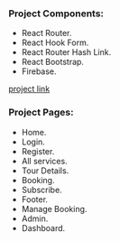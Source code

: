 ### Project Components:

- React Router.
- React Hook Form.
- React Router Hash Link.
- React Bootstrap.
- Firebase.

[project link](https://helmet-market.web.app/)

### Project Pages:

- Home.
- Login.
- Register.
- All services.
- Tour Details.
- Booking.
- Subscribe.
- Footer.
- Manage Booking.
- Admin.
- Dashboard.
